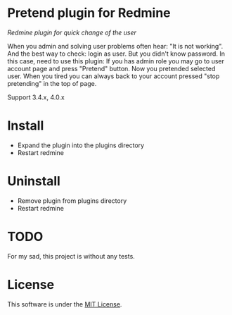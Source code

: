 Pretend plugin for Redmine
===============

*Redmine plugin for quick change of the user*

When you admin and solving user problems often hear: "It is not working". And the best way to check: login as user.
But you didn't know password.
In this case, need to use this plugin:
If you has admin role you may go to user account page and press "Pretend" button.
Now you pretended selected user.
When you tired you can always back to your account pressed  "stop pretending" in the top of page.

Support 3.4.x, 4.0.x

Install
=======

* Expand the plugin into the plugins directory
* Restart redmine


Uninstall
=========

* Remove plugin from plugins directory
* Restart redmine


TODO
========
For my sad, this project is without any tests.

License
=======
This software is under the [MIT License](http://www.opensource.org/licenses/MIT).
